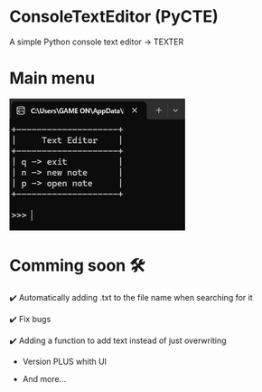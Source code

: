 # ConsoleTextEditor (PyCTE)
A simple Python console text editor -> TEXTER

# Main menu
![main](/images/main.png)

# Comming soon 🛠️

✔️ Automatically adding .txt to the file name when searching for it   

✔️ Fix bugs

✔️ Adding a function to add text instead of just overwriting

- Version PLUS whith UI
  
- And more...

  
